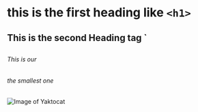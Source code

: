 # this is the first heading like `<h1>`  
## This is the second Heading tag `<h2>
###### This is our <h6> the smallest one
![Image of Yaktocat](https://octodex.github.com/images/yaktocat.png)
